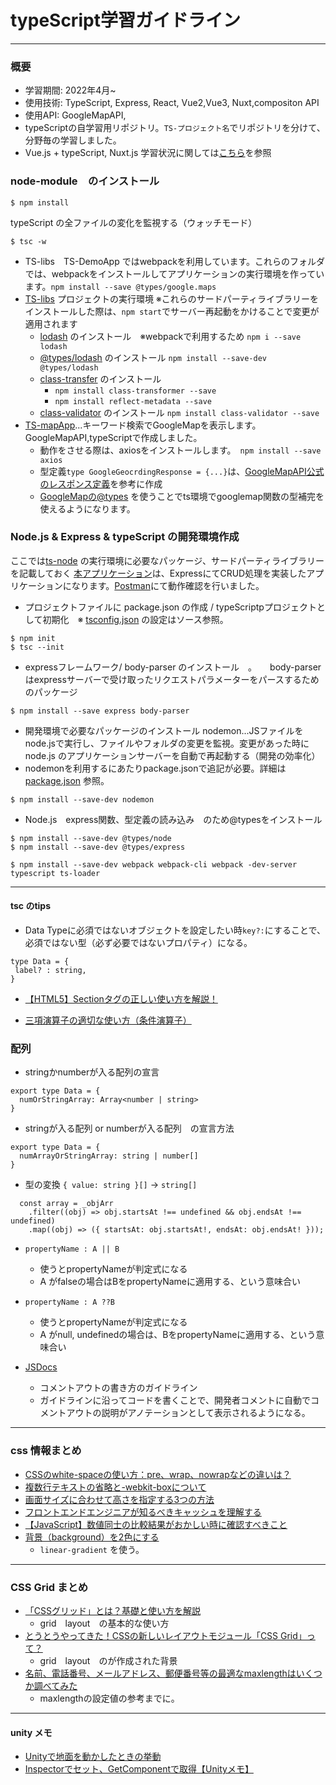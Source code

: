 # typeScript学習ガイドライン

----
### 概要
* 学習期間: 2022年4月~
* 使用技術: TypeScript, Express, React, Vue2,Vue3, Nuxt,compositon API
* 使用API: GoogleMapAPI, 
* typeScriptの自学習用リポジトリ。`TS-プロジェクト名`でリポジトリを分けて、分野毎の学習しました。
* Vue.js + typeScript, Nuxt.js 学習状況に関しては[こちら](https://github.com/worldwideweb13/typeScript/blob/main/ts-vue-grammer/README.md)を参照

### node-module　のインストール
```
$ npm install
```
typeScript  の全ファイルの変化を監視する（ウォッチモード）
```
$ tsc -w
```
* TS-libs　TS-DemoApp ではwebpackを利用しています。これらのフォルダでは、webpackをインストールしてアプリケーションの実行環境を作っています。`npm install --save @types/google.maps`
* [TS-libs](TS-libs) プロジェクトの実行環境    ※これらのサードパーティライブラリーをインストールした際は、`npm start`でサーバー再起動をかけることで変更が適用されます 
  * [lodash](https://lodash.com/) のインストール　※webpackで利用するため `npm i --save lodash`
  * [@types/lodash](https://www.npmjs.com/package/@types/lodash/) のインストール `npm install --save-dev @types/lodash`
  * [class-transfer](https://www.npmjs.com/package/class-transformer#installation) のインストール
    * `npm install class-transformer --save`
    * `npm install reflect-metadata --save`
  * [class-validator](https://www.npmjs.com/package/class-validator) のインストール `npm install class-validator --save`
* [TS-mapApp](typeScript/TS-mapApp)...キーワード検索でGoogleMapを表示します。GoogleMapAPI,typeScriptで作成しました。
  * 動作をさせる際は、axiosをインストールします。　`npm install --save axios`
  * 型定義`type GoogleGeocrdingResponse = {...}`は、[GoogleMapAPI公式のレスポンス定義](https://developers.google.com/maps/documentation/geocoding/requests-geocoding)を参考に作成
  * [GoogleMapの@types](https://www.npmjs.com/package/@types/google.maps) を使うことでts環境でgooglemap関数の型補完を使えるようになります。

### Node.js & Express & typeScript の開発環境作成
ここでは[ts-node](ts-node) の実行環境に必要なパッケージ、サードパーティライブラリーを記載しておく
[本アプリケーション](ts-node)は、ExpressにてCRUD処理を実装したアプリケーションになります。[Postman](https://www.postman.com/)にて動作確認を行いました。

* プロジェクトファイルに package.json の作成 / typeScriptpプロジェクトとして初期化　※ [tsconfig.json](typeScript/ts-node/tsconfig.json) の設定はソース参照。

```
$ npm init
$ tsc --init
```

* expressフレームワーク/ body-parser のインストール　。　　body-parserはexpressサーバーで受け取ったリクエストパラメーターをパースするためのパッケージ
```
$ npm install --save express body-parser
```
* 開発環境で必要なパッケージのインストール nodemon...JSファイルをnode.jsで実行し、ファイルやフォルダの変更を監視。変更があった時にnode.js のアプリケーションサーバーを自動で再起動する（開発の効率化）
* nodemonを利用するにあたりpackage.jsonで追記が必要。詳細は[package.json](typeScript/ts-node/package.json) 参照。 
```
$ npm install --save-dev nodemon
```

* Node.js　express関数、型定義の読み込み　のため@typesをインストール　
```
$ npm install --save-dev @types/node
$ npm install --save-dev @types/express
```

```
$ npm install --save-dev webpack webpack-cli webpack -dev-server typescript ts-loader
```
---
#### tsc のtips
* Data Typeに必須ではないオブジェクトを設定したい時`key?:`にすることで、必須ではない型（必ず必要ではないプロパティ）になる。

```vue
type Data = {
 label? : string,
}
```

- [【HTML5】Sectionタグの正しい使い方を解説！](https://jam25.jp/html/how-to-sectioningtag/)

* [三項演算子の適切な使い方（条件演算子）](https://qiita.com/smicle/items/7d3b9881834dc0142fb7)

### 配列
- stringかnumberが入る配列の宣言
```vue
export type Data = {
  numOrStringArray: Array<number | string>
}
```
- stringが入る配列 or numberが入る配列　の宣言方法
```vue
export type Data = {
  numArrayOrStringArray: string | number[]
}
```

* 型の変換 `{ value: string }[]` → `string[]`
```tsc
  const array = _objArr
    .filter((obj) => obj.startsAt !== undefined && obj.endsAt !== undefined)
    .map((obj) => ({ startsAt: obj.startsAt!, endsAt: obj.endsAt! }));
```

* `propertyName : A || B `
  * 使うとpropertyNameが判定式になる
  * A がfalseの場合はBをpropertyNameに適用する、という意味合い

* `propertyName : A ??B `
    * 使うとpropertyNameが判定式になる
    *  A がnull, undefinedの場合は、BをpropertyNameに適用する、という意味合い

* [JSDocs](https://www.typescriptlang.org/ja/docs/handbook/jsdoc-supported-types.html)
  * コメントアウトの書き方のガイドライン
  * ガイドラインに沿ってコードを書くことで、開発者コメントに自動でコメントアウトの説明がアノテーションとして表示されるようになる。

---
### css 情報まとめ

* [CSSのwhite-spaceの使い方：pre、wrap、nowrapなどの違いは？](https://saruwakakun.com/html-css/basic/white-space)
* [複数行テキストの省略と-webkit-boxについて](https://t-yng.jp/post/wh-webkit-box)
* [画面サイズに合わせて高さを指定する3つの方法](http://weboook.blog22.fc2.com/blog-entry-411.html)
* [フロントエンドエンジニアが知るべきキャッシュを理解する](https://zenn.dev/kaa_a_zu/articles/f1430cf681b185)
* [【JavaScript】数値同士の比較結果がおかしい時に確認すべきこと](https://hiyo-code.com/%E3%80%90javascript%E3%80%91%E6%95%B0%E5%80%A4%E5%90%8C%E5%A3%AB%E3%81%AE%E6%AF%94%E8%BC%83%E7%B5%90%E6%9E%9C%E3%81%8C%E3%81%8A%E3%81%8B%E3%81%97%E3%81%84%E6%99%82%E3%81%AB%E7%A2%BA%E8%AA%8D%E3%81%99/)
* [背景（background）を2色にする](https://125naroom.com/web/3028)
  * `linear-gradient` を使う。

---
### CSS Grid まとめ

* [「CSSグリッド」とは？基礎と使い方を解説](https://ferret-plus.com/8351)
  * grid　layout　の基本的な使い方
* [とうとうやってきた！CSSの新しいレイアウトモジュール「CSS Grid」って？](https://ferret-plus.com/6971?under_ct)
  * grid　layout　のが作成された背景
* [名前、電話番号、メールアドレス、郵便番号等の最適なmaxlengthはいくつか調べてみた](https://kyogom.com/tech/design/maxlength/)
  * maxlengthの設定値の参考までに。

---
#### unity メモ
* [Unityで地面を動かしたときの挙動](https://blog.narumium.net/2016/11/19/unity%E3%81%A7%E5%9C%B0%E9%9D%A2%E3%82%92%E5%8B%95%E3%81%8B%E3%81%97%E3%81%9F%E3%81%A8%E3%81%8D%E3%81%AE%E6%8C%99%E5%8B%95/)
* [Inspectorでセット、GetComponentで取得【Unityメモ】](https://nosystemnolife.com/inspector-getcomponent_unity/)
